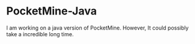 # PocketMine-Java
I am working on a java version of PocketMine. However, It could possibly take a incredible long time.
